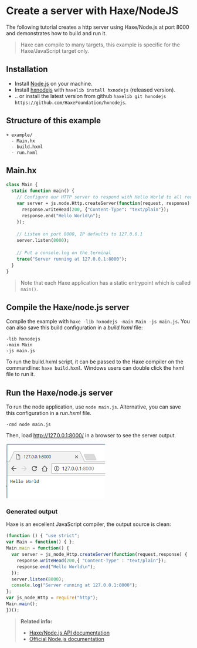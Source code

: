 [tags]: / "javascript,nodejs,server"

# Create a server with Haxe/NodeJS

The following tutorial creates a http server using Haxe/Node.js at port 8000 and demonstrates how to build and run it.

> Haxe can compile to many targets, this example is specific for the Haxe/JavaScript target only.

## Installation

- Install [Node.js](https://nodejs.org/) on your machine.
- Install [hxnodejs](https://lib.haxe.org/p/hxnodejs) with `haxelib install hxnodejs` (released version).
- .. or install the latest version from github `haxelib git hxnodejs https://github.com/HaxeFoundation/hxnodejs`.

## Structure of this example

```
+ example/
  - Main.hx
  - build.hxml
  - run.hxml
```

## Main.hx

```haxe
class Main {
  static function main() {
    // Configure our HTTP server to respond with Hello World to all requests.
    var server = js.node.Http.createServer(function(request, response) {
      response.writeHead(200, {"Content-Type": "text/plain"});
      response.end("Hello World\n");
    });

    // Listen on port 8000, IP defaults to 127.0.0.1
    server.listen(8000);

    // Put a console.log on the terminal
    trace("Server running at 127.0.0.1:8000");
  }
}
```
> Note that each Haxe application has a static entrypoint which is called `main()`.

## Compile the Haxe/node.js server

Compile the example with `haxe -lib hxnodejs -main Main -js main.js`. You can also save this build configuration in a _build.hxml_ file:

```hxml
-lib hxnodejs 
-main Main 
-js main.js
```

To run the build.hxml script, it can be passed to the Haxe compiler on the commandline: `haxe build.hxml`. Windows users can double click the hxml file to run it.

## Run the Haxe/node.js server

To run the node application, use `node main.js`. Alternative, you can save this configuration in a _run.hxml_ file.
```hxml
-cmd node main.js
```

Then, load <http://127.0.0.1:8000/> in a browser to see the server output.

<img src="assets/node-server.png" />

### Generated output

Haxe is an excellent JavaScript compiler, the output source is clean:

```js
(function () { "use strict";
var Main = function() { };
Main.main = function() {
  var server = js_node_Http.createServer(function(request,response) {
    response.writeHead(200,{ "Content-Type" : "text/plain"});
    response.end("Hello World\n");
  });
  server.listen(8000);
  console.log("Server running at 127.0.0.1:8000");
};
var js_node_Http = require("http");
Main.main();
})();
```

> **Related info:**  
>
> * [Haxe/Node.js API documentation](http://haxefoundation.github.io/hxnodejs/js/Node.html)
> * [Official Node.js documentation](http://nodejs.org/api/index.html)